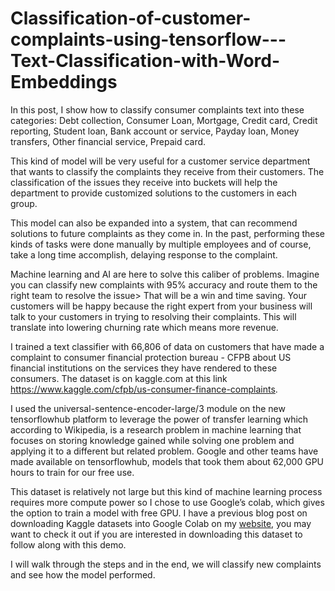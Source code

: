 # Classification-of-customer-complaints-using-tensorflow---Text-Classification-with-Word-Embeddings
In this post, I show how to classify consumer complaints text into these categories: Debt collection, Consumer Loan, Mortgage, Credit card, Credit reporting, Student loan, Bank account or service, Payday loan, Money transfers, Other financial service, Prepaid card.

This kind of model will be very useful for a customer service department that wants to classify the complaints they receive from their customers. The classification of the issues they receive into buckets will help the department to provide customized solutions to the customers in each group.

This model can also be expanded into a system, that can recommend solutions to future complaints as they come in. In the past, performing these kinds of tasks were done manually by multiple employees and of course, take a long time accomplish, delaying response to the complaint.

Machine learning and AI are here to solve this caliber of problems. Imagine you can classify new complaints with 95% accuracy and route them to the right team to resolve the issue> That will be a win and time saving. Your customers will be happy because the right expert from your business will talk to your customers in trying to resolving their complaints. This will translate into lowering churning rate which means more revenue.

I trained a text classifier with 66,806 of data on customers that have made a complaint to consumer financial protection bureau - CFPB about US financial institutions on the services they have rendered to these consumers. The dataset is on kaggle.com at this link https://www.kaggle.com/cfpb/us-consumer-finance-complaints.

I used the universal-sentence-encoder-large/3 module on the new tensorflowhub platform to leverage the power of transfer learning which according to Wikipedia, is a research problem in machine learning that focuses on storing knowledge gained while solving one problem and applying it to a different but related problem. Google and other teams have made available on tensorflowhub, models that took them about 62,000 GPU hours to train for our free use.

This dataset is relatively not large but this kind of machine learning process requires more compute power so I chose to use Google’s colab, which gives the option to train a model with free GPU. I have a previous blog post on downloading Kaggle datasets into Google Colab on my [website](https://opokualbert.com/post.html), you may want to check it out if you are interested in downloading this dataset to follow along with this demo.

I will walk through the steps and in the end, we will classify new complaints and see how the model performed.
